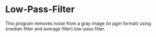 # Low-Pass-Filter
This program removes noise from a gray image (in pgm format) using (median filter and average filter) low-pass filter.
